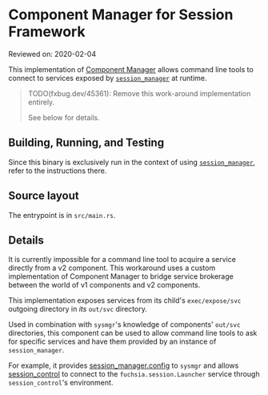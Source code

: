 # Component Manager for Session Framework

Reviewed on: 2020-02-04

This implementation of [Component Manager](/src/component/component_manager/README.md) allows command line tools to connect to services exposed by [`session_manager`](/src/session/bin/session_manager/README.md) at runtime.

> TODO(fxbug.dev/45361): Remove this work-around implementation entirely.
>
> See below for details.

## Building, Running, and Testing

Since this binary is exclusively run in the context of using [`session_manager`](/src/session/bin/session_manager/README.md), refer to the instructions there.

## Source layout

The entrypoint is in `src/main.rs`.

## Details

It is currently impossible for a command line tool to acquire a service directly from a v2 component. This workaround uses a custom implementation of Component Manager to bridge service brokerage between the world of v1 components and v2 components.

This implementation exposes services from its child's `exec/expose/svc` outgoing directory in *its* `out/svc` directory.

Used in combination with `sysmgr`'s knowledge of components' `out/svc` directories, this component can be used to allow command line tools to ask for specific services and have them provided by an instance of `session_manager`.

For example, it provides [session_manager.config](/src/session/bin/session_manager/meta/session_manager.config) to `sysmgr` and allows [session_control](/src/session/tools/session_control/README.md) to connect to the `fuchsia.session.Launcher` service through `session_control`'s environment.
